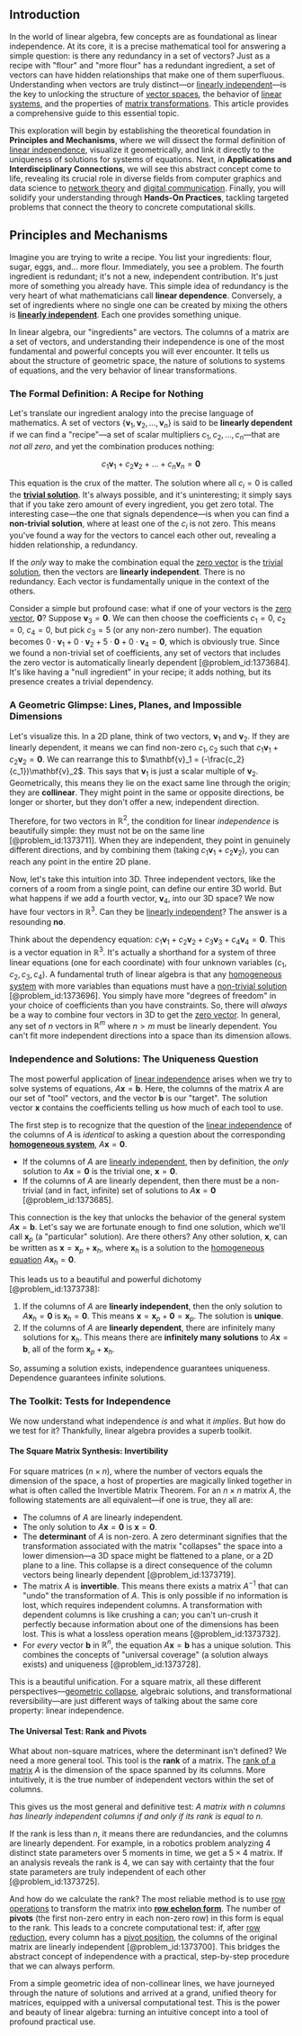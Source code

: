 ## Introduction
In the world of linear algebra, few concepts are as foundational as linear independence. At its core, it is a precise mathematical tool for answering a simple question: is there any redundancy in a set of vectors? Just as a recipe with "flour" and "more flour" has a redundant ingredient, a set of vectors can have hidden relationships that make one of them superfluous. Understanding when vectors are truly distinct—or [linearly independent](@article_id:147713)—is the key to unlocking the structure of [vector spaces](@article_id:136343), the behavior of [linear systems](@article_id:147356), and the properties of [matrix transformations](@article_id:156295). This article provides a comprehensive guide to this essential topic.

This exploration will begin by establishing the theoretical foundation in **Principles and Mechanisms**, where we will dissect the formal definition of [linear independence](@article_id:153265), visualize it geometrically, and link it directly to the uniqueness of solutions for systems of equations. Next, in **Applications and Interdisciplinary Connections**, we will see this abstract concept come to life, revealing its crucial role in diverse fields from computer graphics and data science to [network theory](@article_id:149534) and [digital communication](@article_id:274992). Finally, you will solidify your understanding through **Hands-On Practices**, tackling targeted problems that connect the theory to concrete computational skills.

## Principles and Mechanisms

Imagine you are trying to write a recipe. You list your ingredients: flour, sugar, eggs, and... more flour. Immediately, you see a problem. The fourth ingredient is redundant; it's not a new, independent contribution. It's just more of something you already have. This simple idea of redundancy is the very heart of what mathematicians call **linear dependence**. Conversely, a set of ingredients where no single one can be created by mixing the others is **[linearly independent](@article_id:147713)**. Each one provides something unique.

In linear algebra, our "ingredients" are vectors. The columns of a matrix are a set of vectors, and understanding their independence is one of the most fundamental and powerful concepts you will ever encounter. It tells us about the structure of geometric space, the nature of solutions to systems of equations, and the very behavior of linear transformations.

### The Formal Definition: A Recipe for Nothing

Let's translate our ingredient analogy into the precise language of mathematics. A set of vectors $\{\mathbf{v}_1, \mathbf{v}_2, \ldots, \mathbf{v}_n\}$ is said to be **linearly dependent** if we can find a "recipe"—a set of scalar multipliers $c_1, c_2, \ldots, c_n$—that are *not all zero*, and yet the combination produces nothing:

$$c_1\mathbf{v}_1 + c_2\mathbf{v}_2 + \ldots + c_n\mathbf{v}_n = \mathbf{0}$$

This equation is the crux of the matter. The solution where all $c_i=0$ is called the **[trivial solution](@article_id:154668)**. It's always possible, and it's uninteresting; it simply says that if you take zero amount of every ingredient, you get zero total. The interesting case—the one that signals dependence—is when you can find a **non-trivial solution**, where at least one of the $c_i$ is not zero. This means you've found a way for the vectors to cancel each other out, revealing a hidden relationship, a redundancy.

If the *only* way to make the combination equal the [zero vector](@article_id:155695) is the [trivial solution](@article_id:154668), then the vectors are **linearly independent**. There is no redundancy. Each vector is fundamentally unique in the context of the others.

Consider a simple but profound case: what if one of your vectors is the [zero vector](@article_id:155695), $\mathbf{0}$? Suppose $\mathbf{v}_3 = \mathbf{0}$. We can then choose the coefficients $c_1=0$, $c_2=0$, $c_4=0$, but pick $c_3=5$ (or any non-zero number). The equation becomes $0\cdot\mathbf{v}_1 + 0\cdot\mathbf{v}_2 + 5\cdot\mathbf{0} + 0\cdot\mathbf{v}_4 = \mathbf{0}$, which is obviously true. Since we found a non-trivial set of coefficients, any set of vectors that includes the zero vector is automatically linearly dependent [@problem_id:1373684]. It's like having a "null ingredient" in your recipe; it adds nothing, but its presence creates a trivial dependency.

### A Geometric Glimpse: Lines, Planes, and Impossible Dimensions

Let's visualize this. In a 2D plane, think of two vectors, $\mathbf{v}_1$ and $\mathbf{v}_2$. If they are linearly dependent, it means we can find non-zero $c_1, c_2$ such that $c_1\mathbf{v}_1 + c_2\mathbf{v}_2 = \mathbf{0}$. We can rearrange this to $\mathbf{v}_1 = (-\frac{c_2}{c_1})\mathbf{v}_2$. This says that $\mathbf{v}_1$ is just a scalar multiple of $\mathbf{v}_2$. Geometrically, this means they lie on the exact same line through the origin; they are **collinear**. They might point in the same or opposite directions, be longer or shorter, but they don't offer a new, independent direction.

Therefore, for two vectors in $\mathbb{R}^2$, the condition for linear *independence* is beautifully simple: they must not be on the same line [@problem_id:1373711]. When they are independent, they point in genuinely different directions, and by combining them (taking $c_1\mathbf{v}_1 + c_2\mathbf{v}_2$), you can reach any point in the entire 2D plane.

Now, let's take this intuition into 3D. Three independent vectors, like the corners of a room from a single point, can define our entire 3D world. But what happens if we add a fourth vector, $\mathbf{v}_4$, into our 3D space? We now have four vectors in $\mathbb{R}^3$. Can they be [linearly independent](@article_id:147713)? The answer is a resounding **no**.

Think about the dependency equation: $c_1\mathbf{v}_1 + c_2\mathbf{v}_2 + c_3\mathbf{v}_3 + c_4\mathbf{v}_4 = \mathbf{0}$. This is a vector equation in $\mathbb{R}^3$. It's actually a shorthand for a system of three linear equations (one for each coordinate) with four unknown variables ($c_1, c_2, c_3, c_4$). A fundamental truth of linear algebra is that any [homogeneous system](@article_id:149917) with more variables than equations must have a [non-trivial solution](@article_id:149076) [@problem_id:1373696]. You simply have more "degrees of freedom" in your choice of coefficients than you have constraints. So, there will *always* be a way to combine four vectors in 3D to get the [zero vector](@article_id:155695). In general, any set of $n$ vectors in $\mathbb{R}^m$ where $n > m$ must be linearly dependent. You can't fit more independent directions into a space than its dimension allows.

### Independence and Solutions: The Uniqueness Question

The most powerful application of [linear independence](@article_id:153265) arises when we try to solve systems of equations, $A\mathbf{x} = \mathbf{b}$. Here, the columns of the matrix $A$ are our set of "tool" vectors, and the vector $\mathbf{b}$ is our "target". The solution vector $\mathbf{x}$ contains the coefficients telling us how much of each tool to use.

The first step is to recognize that the question of the [linear independence](@article_id:153265) of the columns of $A$ is *identical* to asking a question about the corresponding **[homogeneous system](@article_id:149917)**, $A\mathbf{x} = \mathbf{0}$.
- If the columns of $A$ are [linearly independent](@article_id:147713), then by definition, the *only* solution to $A\mathbf{x} = \mathbf{0}$ is the trivial one, $\mathbf{x} = \mathbf{0}$.
- If the columns of $A$ are linearly dependent, then there must be a non-trivial (and in fact, infinite) set of solutions to $A\mathbf{x} = \mathbf{0}$ [@problem_id:1373685].

This connection is the key that unlocks the behavior of the general system $A\mathbf{x} = \mathbf{b}$. Let's say we are fortunate enough to find one solution, which we'll call $\mathbf{x}_p$ (a "particular" solution). Are there others? Any other solution, $\mathbf{x}$, can be written as $\mathbf{x} = \mathbf{x}_p + \mathbf{x}_h$, where $\mathbf{x}_h$ is a solution to the [homogeneous equation](@article_id:170941) $A\mathbf{x}_h = \mathbf{0}$.

This leads us to a beautiful and powerful dichotomy [@problem_id:1373738]:
1.  If the columns of $A$ are **linearly independent**, then the only solution to $A\mathbf{x}_h = \mathbf{0}$ is $\mathbf{x}_h = \mathbf{0}$. This means $\mathbf{x} = \mathbf{x}_p + \mathbf{0} = \mathbf{x}_p$. The solution is **unique**.
2.  If the columns of $A$ are **linearly dependent**, there are infinitely many solutions for $\mathbf{x}_h$. This means there are **infinitely many solutions** to $A\mathbf{x} = \mathbf{b}$, all of the form $\mathbf{x}_p + \mathbf{x}_h$.

So, assuming a solution exists, independence guarantees uniqueness. Dependence guarantees infinite solutions.

### The Toolkit: Tests for Independence

We now understand what independence *is* and what it *implies*. But how do we test for it? Thankfully, linear algebra provides a superb toolkit.

#### The Square Matrix Synthesis: Invertibility

For square matrices ($n \times n$), where the number of vectors equals the dimension of the space, a host of properties are magically linked together in what is often called the Invertible Matrix Theorem. For an $n \times n$ matrix $A$, the following statements are all equivalent—if one is true, they all are:

-   The columns of $A$ are linearly independent.
-   The only solution to $A\mathbf{x} = \mathbf{0}$ is $\mathbf{x}=\mathbf{0}$.
-   The **determinant** of $A$ is non-zero. A zero determinant signifies that the transformation associated with the matrix "collapses" the space into a lower dimension—a 3D space might be flattened to a plane, or a 2D plane to a line. This collapse is a direct consequence of the column vectors being linearly dependent [@problem_id:1373719].
-   The matrix $A$ is **invertible**. This means there exists a matrix $A^{-1}$ that can "undo" the transformation of $A$. This is only possible if no information is lost, which requires independent columns. A transformation with dependent columns is like crushing a can; you can't un-crush it perfectly because information about one of the dimensions has been lost. This is what a lossless operation means [@problem_id:1373732].
-   For *every* vector $\mathbf{b}$ in $\mathbb{R}^n$, the equation $A\mathbf{x}=\mathbf{b}$ has a unique solution. This combines the concepts of "universal coverage" (a solution always exists) and uniqueness [@problem_id:1373728].

This is a beautiful unification. For a square matrix, all these different perspectives—[geometric collapse](@article_id:187629), algebraic solutions, and transformational reversibility—are just different ways of talking about the same core property: linear independence.

#### The Universal Test: Rank and Pivots

What about non-square matrices, where the determinant isn't defined? We need a more general tool. This tool is the **rank** of a matrix. The [rank of a matrix](@article_id:155013) $A$ is the dimension of the space spanned by its columns. More intuitively, it is the true number of independent vectors within the set of columns.

This gives us the most general and definitive test:
*A matrix with $n$ columns has linearly independent columns if and only if its rank is equal to $n$.*

If the rank is less than $n$, it means there are redundancies, and the columns are linearly dependent. For example, in a robotics problem analyzing 4 distinct state parameters over 5 moments in time, we get a $5 \times 4$ matrix. If an analysis reveals the rank is 4, we can say with certainty that the four state parameters are truly independent of each other [@problem_id:1373725].

And how do we calculate the rank? The most reliable method is to use [row operations](@article_id:149271) to transform the matrix into **[row echelon form](@article_id:136129)**. The number of **pivots** (the first non-zero entry in each non-zero row) in this form is equal to the rank. This leads to a concrete computational test: if, after [row reduction](@article_id:153096), every column has a [pivot position](@article_id:155961), the columns of the original matrix are linearly independent [@problem_id:1373700]. This bridges the abstract concept of independence with a practical, step-by-step procedure that we can always perform.

From a simple geometric idea of non-collinear lines, we have journeyed through the nature of solutions and arrived at a grand, unified theory for matrices, equipped with a universal computational test. This is the power and beauty of linear algebra: turning an intuitive concept into a tool of profound practical use.